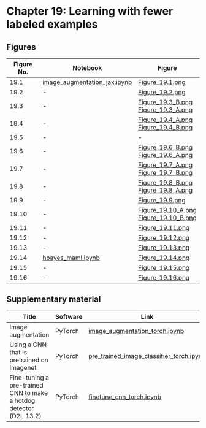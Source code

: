 
# Chapter 19: Learning with fewer labeled examples

## Figures

|Figure No. | Notebook | Figure |
|--|--|--|
| 19.1 | [image_augmentation_jax.ipynb](image_augmentation_jax.ipynb) | [Figure_19.1.png](https://github.com/probml/pml-book/blob/main/book1-figures/Figure_19.1.png)<br/> |
| 19.2 | - | [Figure_19.2.png](https://github.com/probml/pml-book/blob/main/book1-figures/Figure_19.2.png)<br/> |
| 19.3 | - | [Figure_19.3_B.png](https://github.com/probml/pml-book/blob/main/book1-figures/Figure_19.3_B.png)<br/>[Figure_19.3_A.png](https://github.com/probml/pml-book/blob/main/book1-figures/Figure_19.3_A.png)<br/> |
| 19.4 | - | [Figure_19.4_A.png](https://github.com/probml/pml-book/blob/main/book1-figures/Figure_19.4_A.png)<br/>[Figure_19.4_B.png](https://github.com/probml/pml-book/blob/main/book1-figures/Figure_19.4_B.png)<br/> |
| 19.5 | - | - |
| 19.6 | - | [Figure_19.6_B.png](https://github.com/probml/pml-book/blob/main/book1-figures/Figure_19.6_B.png)<br/>[Figure_19.6_A.png](https://github.com/probml/pml-book/blob/main/book1-figures/Figure_19.6_A.png)<br/> |
| 19.7 | - | [Figure_19.7_A.png](https://github.com/probml/pml-book/blob/main/book1-figures/Figure_19.7_A.png)<br/>[Figure_19.7_B.png](https://github.com/probml/pml-book/blob/main/book1-figures/Figure_19.7_B.png)<br/> |
| 19.8 | - | [Figure_19.8_B.png](https://github.com/probml/pml-book/blob/main/book1-figures/Figure_19.8_B.png)<br/>[Figure_19.8_A.png](https://github.com/probml/pml-book/blob/main/book1-figures/Figure_19.8_A.png)<br/> |
| 19.9 | - | [Figure_19.9.png](https://github.com/probml/pml-book/blob/main/book1-figures/Figure_19.9.png)<br/> |
| 19.10 | - | [Figure_19.10_A.png](https://github.com/probml/pml-book/blob/main/book1-figures/Figure_19.10_A.png)<br/>[Figure_19.10_B.png](https://github.com/probml/pml-book/blob/main/book1-figures/Figure_19.10_B.png)<br/> |
| 19.11 | - | [Figure_19.11.png](https://github.com/probml/pml-book/blob/main/book1-figures/Figure_19.11.png)<br/> |
| 19.12 | - | [Figure_19.12.png](https://github.com/probml/pml-book/blob/main/book1-figures/Figure_19.12.png)<br/> |
| 19.13 | - | [Figure_19.13.png](https://github.com/probml/pml-book/blob/main/book1-figures/Figure_19.13.png)<br/> |
| 19.14 | [hbayes_maml.ipynb](hbayes_maml.ipynb) | [Figure_19.14.png](https://github.com/probml/pml-book/blob/main/book1-figures/Figure_19.14.png)<br/> |
| 19.15 | - | [Figure_19.15.png](https://github.com/probml/pml-book/blob/main/book1-figures/Figure_19.15.png)<br/> |
| 19.16 | - | [Figure_19.16.png](https://github.com/probml/pml-book/blob/main/book1-figures/Figure_19.16.png)<br/> |

## Supplementary material

|Title|Software|Link|
-|-|-
|Image augmentation|PyTorch|[image_augmentation_torch.ipynb](https://colab.research.google.com/github/probml/pyprobml/blob/master/notebooks/book1/19/image_augmentation_torch.ipynb)
|Using a CNN that is pretrained on Imagenet|PyTorch|[pre_trained_image_classifier_torch.ipynb](https://colab.research.google.com/github/probml/pyprobml/blob/master/notebooks/book1/19/pre_trained_image_classifier_torch.ipynb)
|Fine-tuning a pre-trained CNN to make a hotdog detector (D2L 13.2)|PyTorch|[finetune_cnn_torch.ipynb](https://colab.research.google.com/github/probml/pyprobml/blob/master/notebooks/book1/19/finetune_cnn_torch.ipynb)